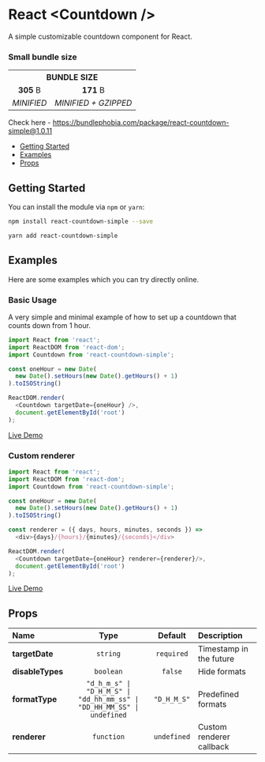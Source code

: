 # React &lt;Countdown /&gt;
A simple customizable countdown component for React.

### Small bundle size

<table>
    <tr>
        <th colspan="2">BUNDLE SIZE</th>
    </tr>
    <tr>
        <td align='center'><b>305</b> B</td>
        <td align='center'><b>171</b> B</td>
    </tr>
    <tr>
        <td><em>MINIFIED</em></td>
        <td><em>MINIFIED + GZIPPED</em></td>
    </tr>
</table>

Check here - https://bundlephobia.com/package/react-countdown-simple@1.0.11

* [Getting Started](#getting-started)
* [Examples](#examples)
* [Props](#props)

## Getting Started

You can install the module via `npm` or `yarn`:

```sh
npm install react-countdown-simple --save
```

```sh
yarn add react-countdown-simple
```

## Examples

Here are some examples which you can try directly online. 

### Basic Usage
A very simple and minimal example of how to set up a countdown that counts down from 1 hour.
```js
import React from 'react';
import ReactDOM from 'react-dom';
import Countdown from 'react-countdown-simple';

const oneHour = new Date(
  new Date().setHours(new Date().getHours() + 1)
).toISOString()

ReactDOM.render(
  <Countdown targetDate={oneHour} />,
  document.getElementById('root')
);
```
[Live Demo](https://codesandbox.io/s/react-countdown-simple-example-bh2m0x)

### Custom renderer
```js
import React from 'react';
import ReactDOM from 'react-dom';
import Countdown from 'react-countdown-simple';

const oneHour = new Date(
  new Date().setHours(new Date().getHours() + 1)
).toISOString()

const renderer = ({ days, hours, minutes, seconds }) =>
  <div>{days}/{hours}/{minutes}/{seconds}</div>

ReactDOM.render(
  <Countdown targetDate={oneHour} renderer={renderer}/>,
  document.getElementById('root')
);
```
[Live Demo](https://codesandbox.io/s/react-countdown-simple-example-bh2m0x)

## Props

|Name|Type|Default|Description|
|:--|:--:|:-----:|:----------|
|**targetDate**|`string`|`required`|Timestamp in the future|
|**disableTypes**|`boolean`|`false`|Hide formats|
|**formatType**|<code>"d_h_m_s" &#124; "D_H_M_S" &#124; "dd_hh_mm_ss" &#124; "DD_HH_MM_SS" &#124; undefined</code>|`"D_H_M_S"`|Predefined formats|
|**renderer**|`function`|`undefined`|Custom renderer callback|